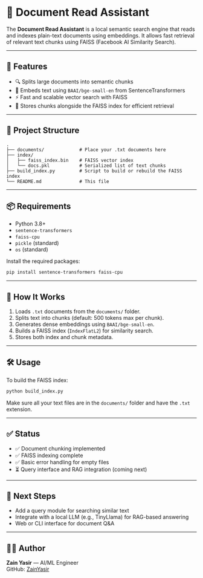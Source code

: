 # 📄 Document Read Assistant

The **Document Read Assistant** is a local semantic search engine that reads and indexes plain-text documents using embeddings. It allows fast retrieval of relevant text chunks using FAISS (Facebook AI Similarity Search).

---

## 🚀 Features

- 🔍 Splits large documents into semantic chunks
- 🧠 Embeds text using `BAAI/bge-small-en` from SentenceTransformers
- ⚡ Fast and scalable vector search with FAISS
- 🧾 Stores chunks alongside the FAISS index for efficient retrieval

---

## 📁 Project Structure

```
.
├── documents/             # Place your .txt documents here
├── index/
│   ├── faiss_index.bin    # FAISS vector index
│   └── docs.pkl           # Serialized list of text chunks
├── build_index.py         # Script to build or rebuild the FAISS index
└── README.md              # This file
```

---

## 📦 Requirements

- Python 3.8+
- `sentence-transformers`
- `faiss-cpu`
- `pickle` (standard)
- `os` (standard)

Install the required packages:

```bash
pip install sentence-transformers faiss-cpu
```

---

## 🧠 How It Works

1. Loads `.txt` documents from the `documents/` folder.
2. Splits text into chunks (default: 500 tokens max per chunk).
3. Generates dense embeddings using `BAAI/bge-small-en`.
4. Builds a FAISS index (`IndexFlatL2`) for similarity search.
5. Stores both index and chunk metadata.

---

## 🛠️ Usage

To build the FAISS index:

```bash
python build_index.py
```

Make sure all your text files are in the `documents/` folder and have the `.txt` extension.

---

## ✅ Status

- ✅ Document chunking implemented
- ✅ FAISS indexing complete
- ✅ Basic error handling for empty files
- ⏳ Query interface and RAG integration (coming next)

---

## 🧪 Next Steps

- Add a query module for searching similar text
- Integrate with a local LLM (e.g., TinyLlama) for RAG-based answering
- Web or CLI interface for document Q&A

---

## 🧑‍💻 Author

**Zain Yasir** — AI/ML Engineer  
GitHub: [ZainYasir](https://github.com/ZainYasir)